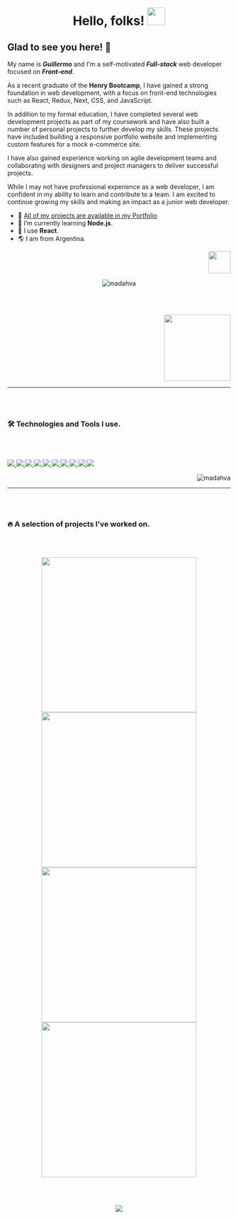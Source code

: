<h1 align="center">Hello, folks! <a href="https://madhava.netlify.app/"><img width="40px" src="https://user-images.githubusercontent.com/89199369/204114410-6956de04-d449-4ddf-9197-cd89f92430ed.gif" /></a></h1>

<h2>Glad to see you here! 🐥</h2>

<p align="left">My name is <b><i>Guillermo</i></b>  and I'm a self-motivated <b><i>Full-stack</i></b> web developer focused on <b><i>Front-end</i></b>. 

As a recent graduate of the <b>Henry Bootcamp</b>, I have gained a strong foundation in web development, with a focus on front-end technologies such as React, Redux, Next, CSS, and JavaScript.

In addition to my formal education, I have completed several web development projects as part of my coursework and have also built a number of personal projects to further develop my skills. These projects have included building a responsive portfolio website and implementing custom features for a mock e-commerce site.
 
I have also gained experience working on agile development teams and collaborating with designers and project managers to deliver successful projects.

While I may not have professional experience as a web developer, I am confident in my ability to learn and contribute to a team. I am excited to continue growing my skills and making an impact as a junior web developer.

</p>


- 🌟 [All of my projects are available in my Portfolio](https://madhava.netlify.app/)
- 🌱 I’m currently learning **Node.js**.
- 🎨 I use **React**.
- 🌎 I am from Argentina.


<p align="right"><a href="https://youtu.be/yURRmWtbTbo?t=13" target="_blank"><img src="https://user-images.githubusercontent.com/89199369/172076908-d8dc8d96-01cb-4c3f-8ccd-c57e7d4d3f2f.gif" height="auto" width="50"></a></p>
 
<p align="center"><img align="center" src="http://github-readme-streak-stats.herokuapp.com?user=Madahva&theme=holi-theme&hide_border=true&ring=9D9CFF&currStreakNum=2A7AE4&sideNums=2A7AE4&fire=FF7903&dates=9D9CFF&currStreakLabel=5595E9&stroke=2A7AE4&sideLabels=5595E9&background=FFFFFF00" alt="madahva" /></p>

<br></br>
<p align="right">
 <a href="https://www.linkedin.com/in/guillermo-galarza-8a478220a/" target="_blank">
  <img src="https://user-images.githubusercontent.com/89199369/204117526-e4ee20c8-9045-4b24-b209-15636e9eff10.svg" width="150"/>
 </a>
</p>

---

<br></br>
### 🛠 Technologies and Tools I use.
<br></br>

<!-- https://github.com/harish-sethuraman/readme-components -->

<p align="left">  
 <a href="https://madhava.netlify.app/">
  <img  src="https://readme-components.vercel.app/api?component=logo&fill=392AE0&logo=react&animation=spin&svgfill=15d8fe">  
 </a>
 
 <a href="https://madhava.netlify.app/">
  <img  src="https://readme-components.vercel.app/api?component=logo&fill=392AE0&logo=javascript&svgfill=f6df1c">
 </a>
 
  <a href="https://madhava.netlify.app/">
  <img  src="https://readme-components.vercel.app/api?component=logo&fill=392AE0&logo=typescript&svgfill=15d8fe">
 </a>
 
 <a href="https://madhava.netlify.app/">
  <img  src="https://readme-components.vercel.app/api?component=logo&fill=392AE0&logo=redux&svgfill=BD8DD6">  
 </a>
 
 <a href="https://madhava.netlify.app/">
  <img  src="https://readme-components.vercel.app/api?component=logo&fill=392AE0&logo=next.js&svgfill=15d8fe">
 </a>
 
  <a href="https://madhava.netlify.app/">
  <img  src="https://readme-components.vercel.app/api?component=logo&fill=392AE0&logo=CSS3&svgfill=15d8fe">
 </a>
 
 <a href="https://madhava.netlify.app/">
  <img  src="https://readme-components.vercel.app/api?component=logo&fill=392AE0&logo=node.js&svgfill=7FC728">
 </a>
 
 <a href="https://madhava.netlify.app/">
  <img  src="https://readme-components.vercel.app/api?component=logo&fill=392AE0&logo=postgresql&svgfill=15d8fe">
 </a>
 
 <a href="https://madhava.netlify.app/">
  <img  src="https://readme-components.vercel.app/api?component=logo&fill=392AE0&logo=git&svgfill=E84E31">
 </a>
 
 <a href="https://madhava.netlify.app/">
  <img  src="https://readme-components.vercel.app/api?component=logo&fill=392AE0&logo=vim&svgfill=7FC728">
 </a>
</p>


<p align="right"> <img src="https://komarev.com/ghpvc/?username=madahva&label=Profile%20views&color=0e75b6&style=flat" alt="madahva" /> </p>

---

<br></br>
### 🔥 A selection of projects I've worked on.
<br></br>

<p align="center"> 
 <a href="https://madahva.github.io/Space-tourism--Website/">
  <img width="350px" src="https://user-images.githubusercontent.com/89199369/204140189-e8c30475-2cde-4fd3-b0f8-8ef46f3086cc.png">
 </a>

 <a href="https://darling-pixie-9ff28f.netlify.app/">
  <img width="350px" src="https://user-images.githubusercontent.com/89199369/204140623-f54f7ba4-77d4-491f-81d0-bf2119512888.png">
 </a>
 
 <a href="https://madahva.github.io/Bookmark--Landing-page/">
  <img width="350px" src="https://user-images.githubusercontent.com/89199369/204140628-f043aa4d-f937-4e1a-b2ca-dd39469d4f5e.png">
 </a>
 
 <a href="https://madahva.github.io/Easybank--Landing-page/">
  <img width="350px" src="https://user-images.githubusercontent.com/89199369/204141147-e4546d4f-5f37-4612-936d-339bb8101a44.png">
 </a>
</p>

<br></br>
 <p align="center"><a href="https://madhava.netlify.app/"><img src= "https://user-images.githubusercontent.com/89199369/164584013-93e43cd2-8103-4920-9cc9-dfebf2bb26ff.png" /> </a></p>
